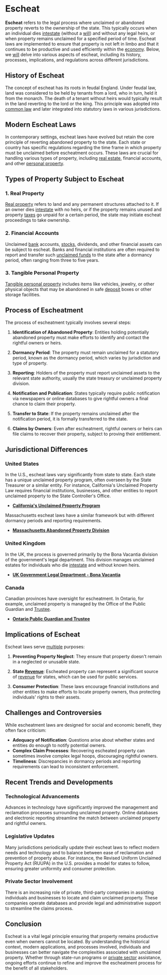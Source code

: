 # Escheat

**Escheat** refers to the legal process where unclaimed or abandoned property reverts to the ownership of the state. This typically occurs when an individual dies [intestate](../i/intestate.md) (without a [will](../w/will.md)) and without any legal heirs, or when property remains unclaimed for a specified period of time. Escheat laws are implemented to ensure that property is not left in limbo and that it continues to be productive and used efficiently within the [economy](../e/economy.md). Below, we [will](../w/will.md) delve into various aspects of escheat, including its history, processes, implications, and regulations across different jurisdictions.

## History of Escheat

The concept of escheat has its roots in feudal England. Under feudal law, land was considered to be held by tenants from a lord, who in turn, held it from the monarch. The death of a tenant without heirs would typically result in the land reverting to the lord or the king. This principle was adopted into [common law](../c/common_law.md) and later integrated into statutory laws in various jurisdictions.

## Modern Escheat Laws

In contemporary settings, escheat laws have evolved but retain the core principle of reverting abandoned property to the state. Each state or country has specific regulations regarding the time frame in which property must be unclaimed before escheatment occurs. These laws are crucial for handling various types of property, including [real estate](../r/real_estate.md), financial accounts, and other [personal property](../p/personal_property.md).

## Types of Property Subject to Escheat

### 1. Real Property
[Real property](../r/real_property.md) refers to land and any permanent structures attached to it. If an owner dies [intestate](../i/intestate.md) with no heirs, or if the property remains unused and property [taxes](../t/taxes.md) go unpaid for a certain period, the state may initiate escheat proceedings to take ownership.

### 2. Financial Accounts
Unclaimed [bank](../b/bank.md) accounts, [stocks](../s/stock.md), dividends, and other financial assets can be subject to escheat. Banks and financial institutions are often required to report and transfer such [unclaimed funds](../u/unclaimed_funds.md) to the state after a dormancy period, often ranging from three to five years.

### 3. Tangible Personal Property
[Tangible personal property](../t/tangible_personal_property.md) includes items like vehicles, jewelry, or other physical objects that may be abandoned in safe [deposit](../d/deposit.md) boxes or other storage facilities.

## Process of Escheatment

The process of escheatment typically involves several steps:

1. **Identification of Abandoned Property**: Entities holding potentially abandoned property must make efforts to identify and contact the rightful owners or heirs.
   
2. **Dormancy Period**: The property must remain unclaimed for a statutory period, known as the dormancy period, which varies by jurisdiction and type of property.

3. **Reporting**: Holders of the property must report unclaimed assets to the relevant state authority, usually the state treasury or unclaimed property division.

4. **Notification and Publication**: States typically require public notification via newspapers or online databases to give rightful owners a final chance to claim their property.

5. **Transfer to State**: If the property remains unclaimed after the notification period, it is formally transferred to the state.

6. **Claims by Owners**: Even after escheatment, rightful owners or heirs can file claims to recover their property, subject to proving their entitlement.

## Jurisdictional Differences

### United States

In the U.S., escheat laws vary significantly from state to state. Each state has a unique unclaimed property program, often overseen by the State Treasurer or a similar entity. For instance, California's Unclaimed Property Law requires financial institutions, businesses, and other entities to report unclaimed property to the State Controller's Office.

- **[California's Unclaimed Property Program](https://sco.ca.gov/upd.html)**

Massachusetts escheat laws have a similar framework but with different dormancy periods and reporting requirements. 

- **[Massachusetts Abandoned Property Division](https://www.mass.gov/abandoned-property-division)**

### United Kingdom

In the UK, the process is governed primarily by the Bona Vacantia division of the government's legal department. This division manages unclaimed estates for individuals who die [intestate](../i/intestate.md) and without known heirs. 

- **[UK Government Legal Department - Bona Vacantia](https://www.gov.uk/government/organisations/bona-vacantia)**

### Canada

Canadian provinces have oversight for escheatment. In Ontario, for example, unclaimed property is managed by the Office of the Public Guardian and [Trustee](../t/trustee.md).

- **[Ontario Public Guardian and Trustee](https://www.attorneygeneral.jus.gov.on.ca/english/family/pgt/)**

## Implications of Escheat

Escheat laws serve [multiple](../m/multiple.md) purposes:

1. **Preventing Property Neglect**: They ensure that property doesn't remain in a neglected or unusable state.
   
2. **State [Revenue](../r/revenue.md)**: Escheated property can represent a significant source of [revenue](../r/revenue.md) for states, which can be used for public services.

3. **Consumer Protection**: These laws encourage financial institutions and other entities to make efforts to locate property owners, thus protecting individuals' rights to their assets.

## Challenges and Controversies

While escheatment laws are designed for social and economic benefit, they often face criticism:

- **Adequacy of Notification**: Questions arise about whether states and entities do enough to notify potential owners.
- **Complex Claim Processes**: Recovering escheated property can sometimes involve complex legal hoops, discouraging rightful owners.
- **Timeliness**: Discrepancies in dormancy periods and reporting requirements can lead to inconsistent enforcement.

## Recent Trends and Developments

### Technological Advancements
Advances in technology have significantly improved the management and reclamation processes surrounding unclaimed property. Online databases and electronic reporting streamline the match between unclaimed property and rightful owners.

### Legislative Updates
Many jurisdictions periodically update their escheat laws to reflect modern needs and technology and to balance between ease of reclamation and prevention of property abuse. For instance, the Revised Uniform Unclaimed Property Act (RUUPA) in the U.S. provides a model for states to follow, ensuring greater uniformity and consumer protection.

### Private Sector Involvement
There is an increasing role of private, third-party companies in assisting individuals and businesses to locate and claim unclaimed property. These companies operate databases and provide legal and administrative support to streamline the claims process.

## Conclusion

Escheat is a vital legal principle ensuring that property remains productive even when owners cannot be located. By understanding the historical context, modern applications, and processes involved, individuals and businesses can better navigate the complexities associated with unclaimed property. Whether through state-run programs or [private sector](../p/private_sector.md) assistance, ongoing efforts continue to refine and improve the escheatment process for the benefit of all stakeholders.